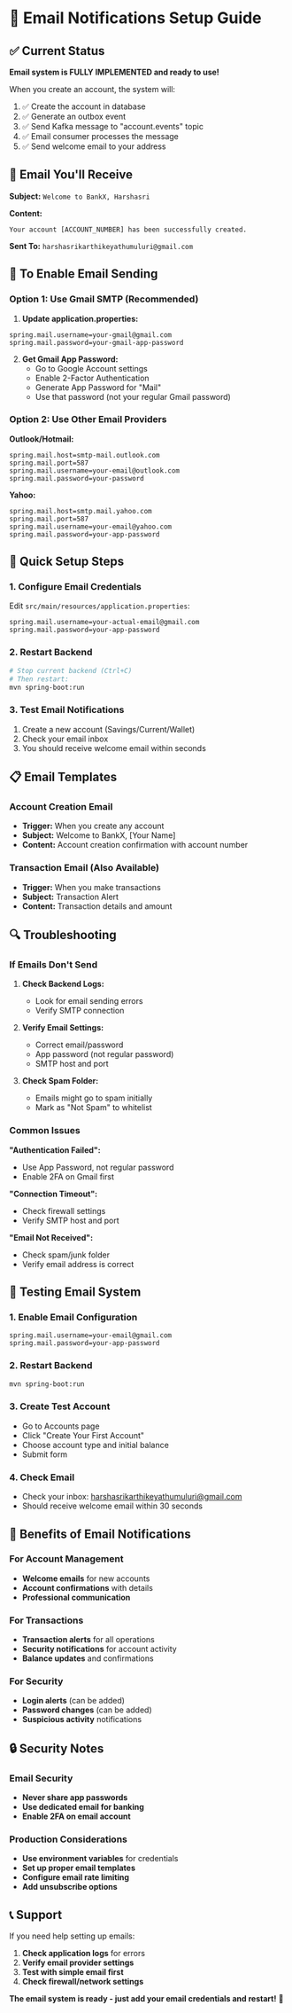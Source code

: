 # 📧 Email Notifications Setup Guide

## ✅ Current Status
**Email system is FULLY IMPLEMENTED and ready to use!**

When you create an account, the system will:
1. ✅ Create the account in database
2. ✅ Generate an outbox event
3. ✅ Send Kafka message to "account.events" topic
4. ✅ Email consumer processes the message
5. ✅ Send welcome email to your address

## 📨 Email You'll Receive

**Subject:** `Welcome to BankX, Harshasri`

**Content:** 
```
Your account [ACCOUNT_NUMBER] has been successfully created.
```

**Sent To:** `harshasrikarthikeyathumuluri@gmail.com`

## 🔧 To Enable Email Sending

### Option 1: Use Gmail SMTP (Recommended)

1. **Update application.properties:**
```properties
spring.mail.username=your-gmail@gmail.com
spring.mail.password=your-gmail-app-password
```

2. **Get Gmail App Password:**
   - Go to Google Account settings
   - Enable 2-Factor Authentication
   - Generate App Password for "Mail"
   - Use that password (not your regular Gmail password)

### Option 2: Use Other Email Providers

**Outlook/Hotmail:**
```properties
spring.mail.host=smtp-mail.outlook.com
spring.mail.port=587
spring.mail.username=your-email@outlook.com
spring.mail.password=your-password
```

**Yahoo:**
```properties
spring.mail.host=smtp.mail.yahoo.com
spring.mail.port=587
spring.mail.username=your-email@yahoo.com
spring.mail.password=your-app-password
```

## 🚀 Quick Setup Steps

### 1. Configure Email Credentials
Edit `src/main/resources/application.properties`:
```properties
spring.mail.username=your-actual-email@gmail.com
spring.mail.password=your-app-password
```

### 2. Restart Backend
```bash
# Stop current backend (Ctrl+C)
# Then restart:
mvn spring-boot:run
```

### 3. Test Email Notifications
1. Create a new account (Savings/Current/Wallet)
2. Check your email inbox
3. You should receive welcome email within seconds

## 📋 Email Templates

### Account Creation Email
- **Trigger:** When you create any account
- **Subject:** Welcome to BankX, [Your Name]
- **Content:** Account creation confirmation with account number

### Transaction Email (Also Available)
- **Trigger:** When you make transactions
- **Subject:** Transaction Alert
- **Content:** Transaction details and amount

## 🔍 Troubleshooting

### If Emails Don't Send

1. **Check Backend Logs:**
   - Look for email sending errors
   - Verify SMTP connection

2. **Verify Email Settings:**
   - Correct email/password
   - App password (not regular password)
   - SMTP host and port

3. **Check Spam Folder:**
   - Emails might go to spam initially
   - Mark as "Not Spam" to whitelist

### Common Issues

**"Authentication Failed":**
- Use App Password, not regular password
- Enable 2FA on Gmail first

**"Connection Timeout":**
- Check firewall settings
- Verify SMTP host and port

**"Email Not Received":**
- Check spam/junk folder
- Verify email address is correct

## 🎯 Testing Email System

### 1. Enable Email Configuration
```properties
spring.mail.username=your-email@gmail.com
spring.mail.password=your-app-password
```

### 2. Restart Backend
```bash
mvn spring-boot:run
```

### 3. Create Test Account
- Go to Accounts page
- Click "Create Your First Account"
- Choose account type and initial balance
- Submit form

### 4. Check Email
- Check your inbox: harshasrikarthikeyathumuluri@gmail.com
- Should receive welcome email within 30 seconds

## 🎉 Benefits of Email Notifications

### For Account Management
- **Welcome emails** for new accounts
- **Account confirmations** with details
- **Professional communication**

### For Transactions
- **Transaction alerts** for all operations
- **Security notifications** for account activity
- **Balance updates** and confirmations

### For Security
- **Login alerts** (can be added)
- **Password changes** (can be added)
- **Suspicious activity** notifications

## 🔒 Security Notes

### Email Security
- **Never share app passwords**
- **Use dedicated email for banking**
- **Enable 2FA on email account**

### Production Considerations
- **Use environment variables** for credentials
- **Set up proper email templates**
- **Configure email rate limiting**
- **Add unsubscribe options**

## 📞 Support

If you need help setting up emails:
1. **Check application logs** for errors
2. **Verify email provider settings**
3. **Test with simple email first**
4. **Check firewall/network settings**

**The email system is ready - just add your email credentials and restart!** 📧